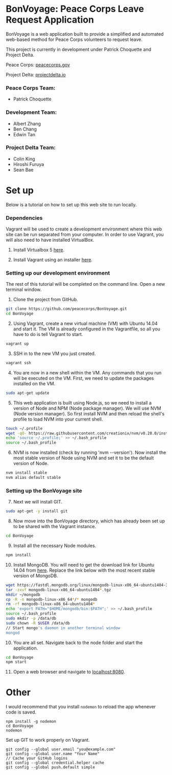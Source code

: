 # BonVoyage: Peace Corps Leave Request Application

BonVoyage is a web application built to provide a simplified and automated web-based method for Peace Corps volunteers to request leave. 

This project is currently in development under Patrick Choquette and Project Delta.

Peace Corps: [peacecorps.gov](https://www.peacecorps.gov/) 

Project Delta: [projectdelta.io](https://projectdelta.io/)

### Peace Corps Team:
- Patrick Choquette

### Development Team:
- Albert Zhang
- Ben Chang
- Edwin Tan

### Project Delta Team:
- Colin King
- Hiroshi Furuya
- Sean Bae


# Set up
Below is a tutorial on how to set up this web site to run locally.

### Dependencies
Vagrant will be used to create a development environment where this web site can be run separated from your computer. In order to use Vagrant, you will also need to have installed VirtualBox.

1) Install Virtualbox 5 [here](https://www.virtualbox.org/).

2) Install Vagrant using an installer [here](http://www.vagrantup.com/downloads).

### Setting up our development environment
The rest of this tutorial will be completed on the command line. Open a new terminal window.

1) Clone the project from GitHub.
```bash
git clone https://github.com/peacecorps/BonVoyage.git
cd BonVoyage
```
2) Using Vagrant, create a new virtual machine (VM) with Ubuntu 14.04 and start it. The VM is already configured in the Vagrantfile, so all you have to do is tell Vagrant to start.
```bash
vagrant up
```
3) SSH in to the new VM you just created.
```bash
vagrant ssh
```
4) You are now in a new shell within the VM. Any commands that you run will be executed on the VM. First, we need to update the packages installed on the VM.
```bash
sudo apt-get update
```
5) This web application is built using Node.js, so we need to install a version of Node and NPM (Node package manager). We will use NVM (Node version manager). So first install NVM and then reload the shell's profile to load NVM into your current shell.
```bash
touch ~/.profile
wget -qO- https://raw.githubusercontent.com/creationix/nvm/v0.28.0/install.sh | bash
echo 'source ~/.profile;' >> ~/.bash_profile
source ~/.bash_profile
```
6) NVM is now installed (check by running 'nvm --version'). Now install the most stable version of Node using NVM and set it to be the default version of Node.
```bash
nvm install stable
nvm alias default stable
```
### Setting up the BonVoyage site
7) Next we will install GIT.
```bash
sudo apt-get -y install git
```
8) Now move into the BonVoyage directory, which has already been set up to be shared with the Vagrant instance.
```bash
cd BonVoyage
```
9) Install all the necessary Node modules.
```bash
npm install
```
<!-- 10) Before we can run the server, you need to forward port 3000 (the port where the node server runs from) to your host. Exit the shell and edit the Vagrantfile in a text editor (which is created when you ran 'vagrant init'). 
```bash
exit
# Edit the Vagrantfile with vim, or a normal text editor
vim Vagrantfile 
```
Find the line that says:
```bash
  # Create a forwarded port mapping which allows access to a specific port
  # within the machine from a port on the host machine. In the example below,
  # accessing "localhost:8080" will access port 80 on the guest machine.
  # config.vm.network "forwarded_port", guest: 80, host: 8080
```
and change the last line to forward port 3000 on the guest machine (the VM) to port 8080 on your host. Comment out the configuration line.
```bash
  # Create a forwarded port mapping which allows access to a specific port
  # within the machine from a port on the host machine. In the example below,
  # accessing "localhost:8080" will access port 80 on the guest machine.
  config.vm.network "forwarded_port", guest: 3000, host: 8080
```
Save this file and reload your VM. SSH back into the VM after it reloads.
```bash
vagrant reload
vagrant ssh
``` -->
10) Install MongoDB. You will need to get the download link for Ubuntu 14.04 from [here](https://www.mongodb.org/downloads#production). Replace the link below with the most recent stable version of MongoDB.
```bash
wget https://fastdl.mongodb.org/linux/mongodb-linux-x86_64-ubuntu1404-3.2.0.tgz
tar -zxvf mongodb-linux-x86_64-ubuntu1404*.tgz
mkdir ~/mongodb
cp -R -n mongodb-linux-x86_64*/* mongodb
rm -rf mongodb-linux-x86_64-ubuntu1404*
echo 'export PATH="$HOME/mongodb/bin:$PATH";' >> ~/.bash_profile
source ~/.bash_profile
sudo mkdir -p /data/db
sudo chown -R $USER /data/db
// Start mongo's daemon in another terminal window
mongod
```
10) You are all set. Navigate back to the node folder and start the application.
```bash
cd BonVoyage
npm start
```
11) Open a web browser and navigate to [localhost:8080](http://localhost:8080).

# Other

I would recommend that you install `nodemon` to reload the app whenever code is saved.
```
npm install -g nodemon
cd BonVoyage
nodemon
```

Set up GIT to work properly on Vagrant.

```
git config --global user.email "you@example.com"
git config --global user.name "Your Name"
// Cache your GitHub logins
git config --global credential.helper cache
git config --global push.default simple
```